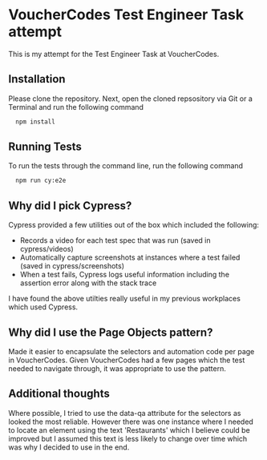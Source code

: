 
# VoucherCodes Test Engineer Task attempt

This is my attempt for the Test Engineer Task at VoucherCodes.




## Installation
Please clone the repository. Next, open the cloned repsository via Git or a Terminal and run the following command

```bash
  npm install
```


## Running Tests

To run the tests through the command line, run the following command

```bash
  npm run cy:e2e
```


## Why did I pick Cypress?
Cypress provided a few utilities out of the box which included the following:
- Records a video for each test spec that was run (saved in cypress/videos)
- Automatically capture screenshots at instances where a test failed (saved in cypress/screenshots)
- When a test fails, Cypress logs useful information including the assertion error along with the stack trace

I have found the above utilties really useful in my previous workplaces which used Cypress.

## Why did I use the Page Objects pattern?
Made it easier to encapsulate the selectors and automation code per page in VoucherCodes. Given VoucherCodes had a few pages which the test needed to navigate through, it was appropriate to use the pattern.

## Additional thoughts
Where possible, I tried to use the data-qa attribute for the selectors as looked the most reliable. However there was one instance where I needed to locate an element using the text 'Restaurants' which I believe could be improved but I assumed this text is less likely to change over time which was why I decided to use in the end.


